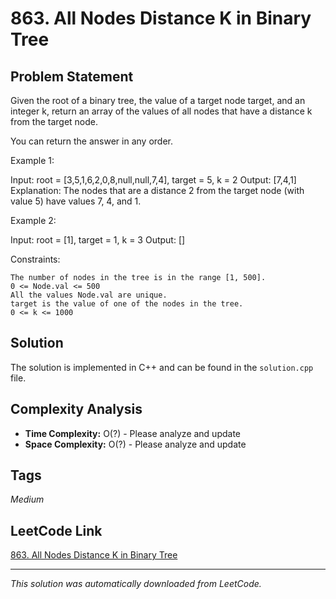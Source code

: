 # 863. All Nodes Distance K in Binary Tree

## Problem Statement

Given the root of a binary tree, the value of a target node target, and an integer k, return an array of the values of all nodes that have a distance k from the target node.

You can return the answer in any order.

Example 1:

Input: root = [3,5,1,6,2,0,8,null,null,7,4], target = 5, k = 2
Output: [7,4,1]
Explanation: The nodes that are a distance 2 from the target node (with value 5) have values 7, 4, and 1.

Example 2:

Input: root = [1], target = 1, k = 3
Output: []

Constraints:

	The number of nodes in the tree is in the range [1, 500].
	0 <= Node.val <= 500
	All the values Node.val are unique.
	target is the value of one of the nodes in the tree.
	0 <= k <= 1000

## Solution

The solution is implemented in C++ and can be found in the `solution.cpp` file.

## Complexity Analysis

- **Time Complexity:** O(?) - Please analyze and update
- **Space Complexity:** O(?) - Please analyze and update

## Tags

*Medium*

## LeetCode Link

[863. All Nodes Distance K in Binary Tree](https://leetcode.com/problems/all-nodes-distance-k-in-binary-tree/)

---

*This solution was automatically downloaded from LeetCode.*
